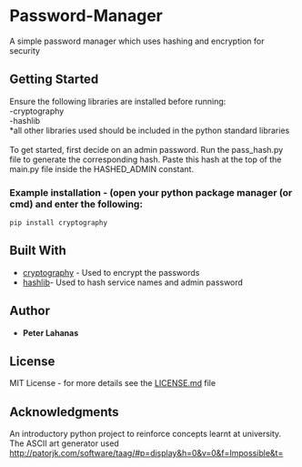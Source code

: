 # Password-Manager
A simple password manager which uses hashing and encryption for security

## Getting Started
Ensure the following libraries are installed before running:  
-cryptography  
-hashlib  
*all other libraries used should be included in the python standard libraries<br>  
To get started, first decide on an admin password. Run the pass_hash.py file to generate the corresponding hash. Paste this hash at the top of the main.py file inside the HASHED_ADMIN constant. 

### Example installation - (open your python package manager (or cmd) and enter the following:
```
pip install cryptography
```
## Built With
* [cryptography](https://cryptography.io/en/latest/) - Used to encrypt the passwords
* [hashlib](https://docs.python.org/3/library/hashlib.html#module-hashlib)- Used to hash service names and admin password

## Author
* **Peter Lahanas**

## License
MIT License - for more details see the [LICENSE.md](LICENSE.md) file 

## Acknowledgments
An introductory python project to reinforce concepts learnt at university.
The ASCII art generator used http://patorjk.com/software/taag/#p=display&h=0&v=0&f=Impossible&t=
